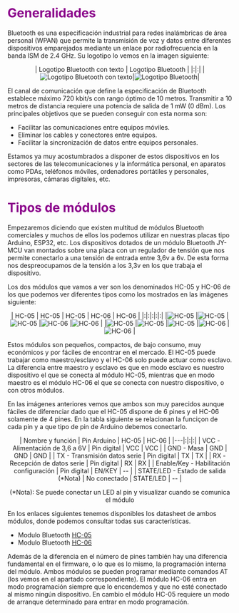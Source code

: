 # <FONT COLOR=#8B008B> Generalidades </font>
Bluetooth es una especificación industrial para redes inalámbricas de área personal (WPAN) que permite la transmisión de voz y datos entre diferentes dispositivos emparejados mediante un enlace por radiofrecuencia en la banda ISM de 2.4 GHz. Su logotipo lo vemos en la imagen siguiente:

<center>

| Logotipo Bluetooth con texto | Logotipo Bluetooth |
|:|:|
|![Logotipo Bluetooth con texto](./img/indice/Bluetooth-logo-text.png)|![Logotipo Bluetooth](./img/indice/Bluetooth-logo.png)|

</center>

El canal de comunicación que define la especificación de Bluetooth establece máximo 720 kbit/s con rango óptimo de 10 metros. Transmitir a 10 metros de distancia requiere una potencia de salida de 1 mW (0 dBm). Los principales objetivos que se pueden conseguir con esta norma son:

- Facilitar las comunicaciones entre equipos móviles.
- Eliminar los cables y conectores entre equipos.
- Facilitar la sincronización de datos entre equipos personales.

Estamos ya muy acostumbrados a disponer de estos dispositivos en los sectores de las telecomunicaciones y la informática personal, en aparatos como PDAs, teléfonos móviles, ordenadores portátiles y personales, impresoras, cámaras digitales, etc.

# <FONT COLOR=#8B008B> Tipos de módulos </font>
Empezaremos diciendo que existen multitud de módulos Bluetooth comerciales y muchos de ellos los podemos utilizar en nuestras placas tipo Arduino, ESP32, etc. Los dispositivos dotados de un módulo Bluetooth JY-MCU van montados sobre una placa con un regulador de tensión que nos permite conectarlo a una tensión de entrada entre 3,6v a 6v. De esta forma nos despreocupamos de la tensión a los 3,3v en los que trabaja el dispositivo.

Los dos módulos que vamos a ver son los denominados HC-05 y HC-06 de los que podemos ver diferentes tipos como los mostrados en las imágenes siguiente:

<center>

| HC-05 | HC-05 | HC-05 | HC-06 | HC-06 |
|:|:|:|:|:|
|![HC-05](./img/indice/HC05-1a.png) |![HC-05](./img/indice/HC05-2a.png) |![HC-05](./img/indice/HC05-3a.png) |![HC-06](./img/indice/HC06-1a.png) |![HC-06](./img/indice/HC06-2a.png) |
|![HC-05](./img/indice/HC05-1.png) |![HC-05](./img/indice/HC05-2.png) |![HC-05](./img/indice/HC05-3.png) |![HC-06](./img/indice/HC06-1.png) |![HC-06](./img/indice/HC06-2.png) |

</center>

Estos módulos son pequeños, compactos, de bajo consumo, muy económicos y por fáciles de encontrar en el mercado. El HC-05 puede trabajar como maestro/esclavo  y el HC-06 solo puede actuar como esclavo.  La diferencia entre maestro y esclavo es que en modo esclavo es nuestro dispositivo el que se conecta al módulo HC-05, mientras que en modo maestro es el módulo HC-06 el que se conecta con nuestro dispositivo, o con otros módulos.

En las imágenes anteriores vemos que ambos son muy parecidos aunque fáciles de diferenciar dado que el HC-05 dispone de 6 pines y el HC-06 solamente de 4 pines. En la tabla siguiente se relacionan la funciçon de cada pin y a que tipo de pin de Arduino debemos conectarlo.

<center>

| Nombre y función | Pin Arduino | HC-05 | HC-06 |
|---|:|:|:|
| VCC - Alimentación de 3,6 a 6V | Pin digital | VCC | VCC |
| GND - Masa | GND | GND | GND |
| TX - Transmisión datos serie | Pin digital | TX | TX |
| RX - Recepción de datos serie | Pin digital | RX | RX |
| Enable/Key - Habilitación configuración | Pin digital | EN/KEY | -- |
| STATE/LED - Estado de salida (*Nota) | No conectado | STATE/LED | -- |

(*Nota): Se puede conectar un LED al pin y visualizar cuando se comunica el módulo

</center>

En los enlaces siguientes tenemos disponibles los datasheet de ambos módulos, donde podemos consultar todas sus características.

* Modulo Bluetooth [HC-05](/datasheet/hc05.pdf)
* Modulo Bluetooth [HC-06](/datasheet/hc06.pdf)

Además de la diferencia en el número de pines también hay una diferencia fundamental en el firmware, o lo que es lo mismo, la programación interna del módulo. Ambos módulos se pueden programar mediante comandos AT (los vemos en el apartado correspondiente). El módulo HC-06 entra en modo programación siempre que lo encendemos y que no esté conectado al mismo ningún dispositivo. En cambio el módulo HC-05 requiere un modo de arranque determinado para entrar en modo programación.
